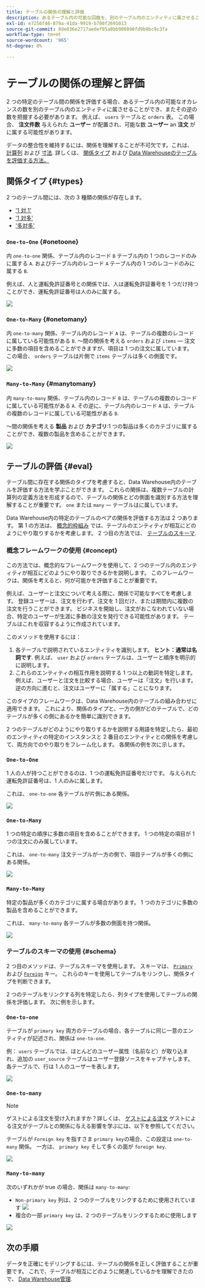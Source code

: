 ```yaml
---
title: テーブルの関係の理解と評価
description: あるテーブル内の可能な回数を、別のテーブル内のエンティティに属させることができる回数を理解する方法を説明します。
exl-id: e7256f46-879a-41da-9919-b700f2691013
source-git-commit: 8de036e2717aedef95a8bb908898fd9b9bc9c3fa
workflow-type: tm+mt
source-wordcount: '965'
ht-degree: 0%

---
```


# テーブルの関係の理解と評価

2 つの特定のテーブル間の関係を評価する場合、あるテーブル内の可能なオカレンスの数を別のテーブル内のエンティティに属させることができ、またその逆の数を把握する必要があります。 例えば、 `users` テーブルと `orders` 表。 この場合、 **注文件数** 与えられた **ユーザー** が配置され、可能な数 **ユーザー** an **注文** がに属する可能性があります。

データの整合性を維持するには、関係を理解することが不可欠です。これは、 [計算列](../data-warehouse-mgr/creating-calculated-columns.md) および [寸法](../data-warehouse-mgr/manage-data-dimensions-metrics.md). 詳しくは、 [関係タイプ](#types) および [Data Warehouseのテーブルを評価する方法。](#eval)

## 関係タイプ {#types}

2 つのテーブル間には、次の 3 種類の関係が存在します。

* [&#39;1 対 1&#39;](#onetoone)
* [&#39;1 対多&#39;](#onetomany)
* [&#39;多対多&#39;](#manytomany)

### `One-to-One` {#onetoone}

内 `one-to-one` 関係、テーブル内のレコード `B` テーブル内の 1 つのレコードのみに属する `A`. およびテーブル内のレコード `A` テーブル内の 1 つのレコードのみに属する `B`.

例えば、人と運転免許証番号との関係では、人は運転免許証番号を 1 つだけ持つことができ、運転免許証番号は人のみに属する。

![](../../assets/one-to-one.png)

### `One-to-Many` {#onetomany}

内 `one-to-many` 関係、テーブル内のレコード `A` は、テーブルの複数のレコードに属している可能性がある `B`. ～間の関係を考える `orders` および `items`  — 注文に多数の項目を含めることができますが、項目は 1 つの注文に属しています。 この場合、 `orders` テーブルは片側で `items` テーブルは多くの側面です。

![](../../assets/one-to-many_001.png)

### `Many-to-Many` {#manytomany}

内 `many-to-many` 関係、テーブル内のレコード `B` は、テーブルの複数のレコードに属している可能性がある `A`. その逆に、テーブル内のレコード `A` は、テーブルの複数のレコードに属している可能性がある `B`.

～間の関係を考える **製品** および **カテゴリ**:1 つの製品は多くのカテゴリに属することができ、複数の製品を含めることができます。

![](../../assets/many-to-many.png)

## テーブルの評価 {#eval}

テーブル間に存在する関係のタイプを考慮すると、Data Warehouse内のテーブルを評価する方法を学ぶことができます。 これらの関係は、複数テーブルの計算列の定義方法を形成するので、テーブルの関係とどの側面を識別する方法を理解することが重要です。 `one` または `many`  — テーブルはに属しています。

Data Warehouse内の特定のテーブルのペアの関係を評価する方法は 2 つあります。 第 1 の方法は、 [概念的枠組み](#concept) では、テーブルのエンティティが相互にどのようにやり取りするかを考慮します。 2 つ目の方法では、 [テーブルのスキーマ](#schema).

### 概念フレームワークの使用 {#concept}

この方法では、概念的なフレームワークを使用して、2 つのテーブル内のエンティティが相互にどのようにやり取りできるかを説明します。 このフレームワークは、関係を考えると、何が可能かを評価することが重要です。

例えば、ユーザーと注文について考える際に、関係で可能なすべてを考慮します。 登録ユーザーは、注文を行わず、注文を 1 回だけ、または期間内に複数の注文を行うことができます。 ビジネスを開始し、注文がおこなわれていない場合、特定のユーザーが生涯に多数の注文を発行できる可能性があります。 テーブルはこれを収容するように作成されています。

このメソッドを使用するには：

1. 各テーブルで説明されているエンティティを識別します。 **ヒント：通常は名詞です**. 例えば、 `user` および `orders` テーブルは、ユーザーと順序を明示的に説明します。
1. これらのエンティティの相互作用を説明する 1 つ以上の動詞を特定します。 例えば、ユーザーと注文を比較する場合、ユーザーは「注文」を行います。 逆の方向に進むと、注文はユーザーに「属する」ことになります。

このタイプのフレームワークは、Data Warehouse内のテーブルの組み合わせに適用できます。 これにより、関係のタイプと、一方の側がどのテーブルで、どのテーブルが多くの側にあるかを簡単に識別できます。

2 つのテーブルがどのようにやり取りするかを説明する用語を特定したら、最初のエンティティの特定のインスタンスと 2 番目のエンティティとの関係を考慮して、両方向でのやり取りをフレーム化します。 各関係の例を次に示します。

### `One-to-One`

1 人の人が持つことができるのは、1 つの運転免許証番号だけです。 与えられた運転免許証番号は、1 人のみに属します。

これは、 `one-to-one` 各テーブルが片側にある関係。

![](../../assets/one-to-one3.png)

### `One-to-Many`

1 つの特定の順序に多数の項目を含めることができます。 1 つの特定の項目が 1 つの注文にのみ属しています。

これは、 `one-to-many` 注文テーブルが一方の側で、項目テーブルが多くの側にある関係。

![](../../assets/one-to-many3.png)

### `Many-to-Many`

特定の製品が多くのカテゴリに属する場合があります。 1 つのカテゴリに多数の製品を含めることができます。

これは、 `many-to-many` 各テーブルが多数の側面を持つ関係。

![](../../assets/many-to-many3.png)

### テーブルのスキーマの使用 {#schema}

2 つ目のメソッドは、テーブルスキーマを使用します。 スキーマは、 [`Primary`](https://en.wikipedia.org/wiki/Unique_key) および [`Foreign`](https://en.wikipedia.org/wiki/Foreign_key) キー。 これらのキーを使用してテーブルをリンクし、関係タイプを判断できます。

2 つのテーブルをリンクする列を特定したら、列タイプを使用してテーブルの関係を評価します。 次に例を示します。

### `One-to-one`

テーブルが `primary key` 両方のテーブルの場合、各テーブルに同じ一意のエンティティが記述され、関係は `one-to-one`.

例： `users` テーブルでは、ほとんどのユーザー属性（名前など）が取り込まれ、追加の `user_source` テーブルはユーザー登録ソースをキャプチャします。 各テーブルで、行は 1 人のユーザーを表します。

![](../../assets/one-to-one1.png)

### `One-to-many`

>[!NOTE]
>
>ゲストによる注文を受け入れますか？詳しくは、 [ゲストによる注文](../data-warehouse-mgr/guest-orders.md) ゲストによる注文がテーブルとの関係に与える影響を学ぶには、以下を参照してください。

テーブルが `Foreign key` を指すさま `primary key`の場合、この設定は `one-to-many` 関係。 一方は、 `primary key` そして多くの面が `foreign key`.

![](../../assets/one-to-many1.png)

### `Many-to-many`

次のいずれかが true の場合、関係は `many-to-many`:

* `Non-primary key` 列は、2 つのテーブルをリンクするために使用されています
   ![](../../assets/many-to-many1.png)
* 複合の一部 `primary key` は、2 つのテーブルをリンクするために使用します

![](../../assets/many-to-mnay2.png)

## 次の手順

データを正確にモデリングするには、テーブルの関係を正しく評価することが重要です。 これで、テーブルが相互にどのように関連しているかを理解できたので、 [Data Warehouse管理](../data-warehouse-mgr/tour-dwm.md).
